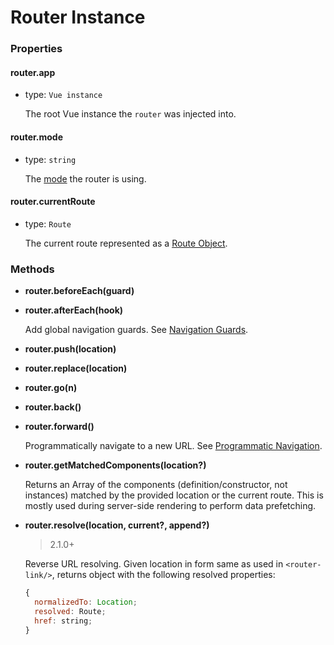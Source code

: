 # Router Instance

### Properties

#### router.app

- type: `Vue instance`

  The root Vue instance the `router` was injected into.

#### router.mode

- type: `string`

  The [mode](options.md#mode) the router is using.

#### router.currentRoute

- type: `Route`

  The current route represented as a [Route Object](route-object.md).

### Methods

- **router.beforeEach(guard)**
- **router.afterEach(hook)**

  Add global navigation guards. See [Navigation Guards](../advanced/navigation-guards.md).


- **router.push(location)**
- **router.replace(location)**
- **router.go(n)**
- **router.back()**
- **router.forward()**

  Programmatically navigate to a new URL. See [Programmatic Navigation](../essentials/navigation.md).

- **router.getMatchedComponents(location?)**

  Returns an Array of the components (definition/constructor, not instances) matched by the provided location or the current route. This is mostly used during server-side rendering to perform data prefetching.

- **router.resolve(location, current?, append?)**

  > 2.1.0+

  Reverse URL resolving. Given location in form same as used in `<router-link/>`, returns object with the following resolved properties:

  ``` js
  {
    normalizedTo: Location;
    resolved: Route;
    href: string;
  }
  ```
